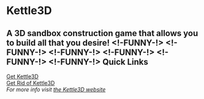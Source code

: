 Kettle3D
===
A 3D sandbox construction game that allows you to build all that you desire!
<!-FUNNY-!>
<!-FUNNY-!>
<!-FUNNY-!>
<!-FUNNY-!>
<!-FUNNY-!>
<!-FUNNY-!>
Quick Links
---
[Get Kettle3D](https://kettle3d.github.io/download)  
[Get Rid of Kettle3D](https://kettle3d.github.io/undownload)  
*For more info visit [the Kettle3D website](https://kettle3d.github.io/)*

